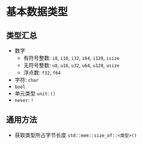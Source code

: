 # 基本数据类型

## 类型汇总
  - 数字
    - 有符号整数: `i8`, `i16`, `i32`, `i64`, `i128`, `isize`
    - 无符号整数: `u8`, `u16`, `u32`, `u64`, `u128`, `usize`
    - 浮点数: `f32`, `f64`
  - 字符: `char`
  - `bool`
  - 单元类型 `unit`: `()`
  - `never`: `!`

## 通用方法
- 获取类型所占字节长度 `std::mem::size_of::<类型>()`
